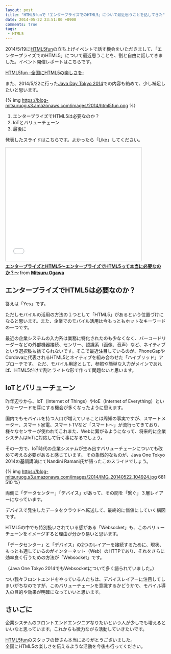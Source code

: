 ```yaml
---
layout: post
title: "HTML5funで「エンタープライズでのHTML5」について最近思うことを話してきた"
date: 2014-05-22 23:51:00 +0900
comments: true
tags: 
 - HTML5
---
```


2014/5/19に[HTML5fun](http://html5fun.jp/)の立ち上げイベントで話す機会をいただきまして、「エンタープライズでのHTML5」について最近思うことを、割と自由に話してきました。イベント開催レポートはこちらです。

[HTML5fun -全国にHTML5の楽しさを-](http://html5fun.jp/event/event_001.html)

また、2014/5/22に行った[Java Day Tokyo 2014](https://oj-events.jp/public/application/add/170)での内容も絡めて、少し補足したいと思います。

<!-- more -->

{% img https://blog-mitsuruog.s3.amazonaws.com/images/2014/html5fun.png %}

1.  エンタープライズでHTML5は必要なのか？
2.  IoTとバリューチェーン
3.  最後に

発表したスライドはこちらです。よかったら「Like」してください。

<iframe src="//www.slideshare.net/slideshow/embed_code/34860465" width="425" height="355" frameborder="0" marginwidth="0" marginheight="0" scrolling="no" style="border:1px solid #CCC; border-width:1px; margin-bottom:5px; max-width: 100%;" allowfullscreen> </iframe> <div style="margin-bottom:5px"> <strong> <a href="//www.slideshare.net/mitsuruogawa33/html5-34860465" title="エンタープライズとHTML5〜エンタープライズでHTML5って本当に必要なのか？〜" target="_blank">エンタープライズとHTML5〜エンタープライズでHTML5って本当に必要なのか？〜</a> </strong> from <strong><a href="//www.slideshare.net/mitsuruogawa33" target="_blank">Mitsuru Ogawa</a></strong> </div> 

## エンタープライズでHTML5は必要なのか？

答えは「Yes」です。

ただしモバイルの活用の方法の１つとして「HTML5」があるという位置づけになると思います。また、企業でのモバイル活用は今もっともホットなキーワードの一つです。

最近の企業システムの入力系は業務に特化されたのも少なくなく、バーコードリーダーなどの外部機器接続、センサー、認識系（画像、音声）など、ネイティブという選択肢も捨てられないです。そこで最近注目しているのが、PhoneGapやCordovaに代表されるHTML5とネイティブを組み合わせた「ハイブリッド」アプローチです。
ただ、モバイル用途として、参照や簡単な入力がメインであれば、HTML5だけで割とライトな形で作って問題ないと思います。

## IoTとバリューチェーン

昨年辺りから、IoT（Internet of Things）やIoE（Internet of Everything）というキーワードを耳にする機会が多くなったように思えます。

国内でもモバイルを持つ人口が増えていることは周知の事実ですが、スマートメーター、スマート家電、スマートTVなど「スマート〜」が流行ってきており、様々なセンサーが使われてこれまた、Webに繋がるようになって、将来的に企業システムはIoTに対応して行く事になるでしょう。

その一方で、IoT時代の企業システムが生み出すバリューチェーンについても改めて考える必要があると感じています。
その象徴的なものが、Java One Tokyo 2014の基調講演にてNandini Ramani氏が語ったこのスライドでしょう。

{% img https://blog-mitsuruog.s3.amazonaws.com/images/2014/IMG_20140522_104924.jpg 681 510 %}

両側に「データセンター」「デバイス」があって、その間を「繋ぐ」３層レイアーになっています。

デバイスで発生したデータをクラウドへ転送して、最終的に価値にしていく構図です。

HTML5の中でも特別扱いされている感がある「Websocket」も、このバリューチェーンをイメージすると理由が分かり易いと思います。

「データセンター」と「デバイス」の2つのレイアーを接続するために、現状、もっとも適しているのがインターネット（Web）のHTTPであり、それをさらに効率良く行うための方法が「Websocket」です。

（Java One Tokyo 2014でもWebsocketについて多く語られていました。）

つい我々フロントエンドをやっている人たちは、デバイスレイアーに注目してしまいがちなのですが、このバリューチェーンを意識するかどうかで、モバイル導入の目的や効果が明確になっていいと思います。

## さいごに 

企業システムのフロントエンドエンジニアなりたいという人が少しでも増えるといいなと思っています。これからも微力ながら活動していきたいです。

[HTML5fun](http://html5fun.jp/)のスタッフの皆さん本当にありがとうございました。  
全国にHTML5の楽しさを伝えるような活動を今後も行ってください。
